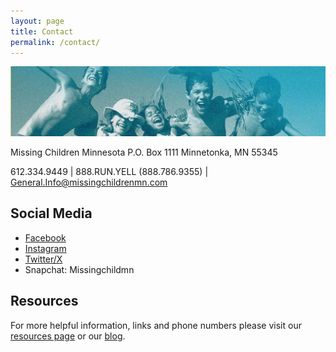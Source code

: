 ```yaml
---
layout: page
title: Contact
permalink: /contact/
---
```


![](/assets/contact-banner.jpg)

Missing Children Minnesota
P.O. Box 1111
Minnetonka, MN 55345

612.334.9449 | 888.RUN.YELL (888.786.9355) | General.Info@missingchildrenmn.com

## Social Media

* [Facebook](https://www.facebook.com/Missingchildrenmn)
* [Instagram](https://www.instagram.com/missing_children_minnesota/)
* [Twitter/X](https://x.com/MissingChildMN)
* Snapchat: Missingchildmn

## Resources

For more helpful information, links and phone numbers please visit our [resources page](resources) or our [blog](blog).
